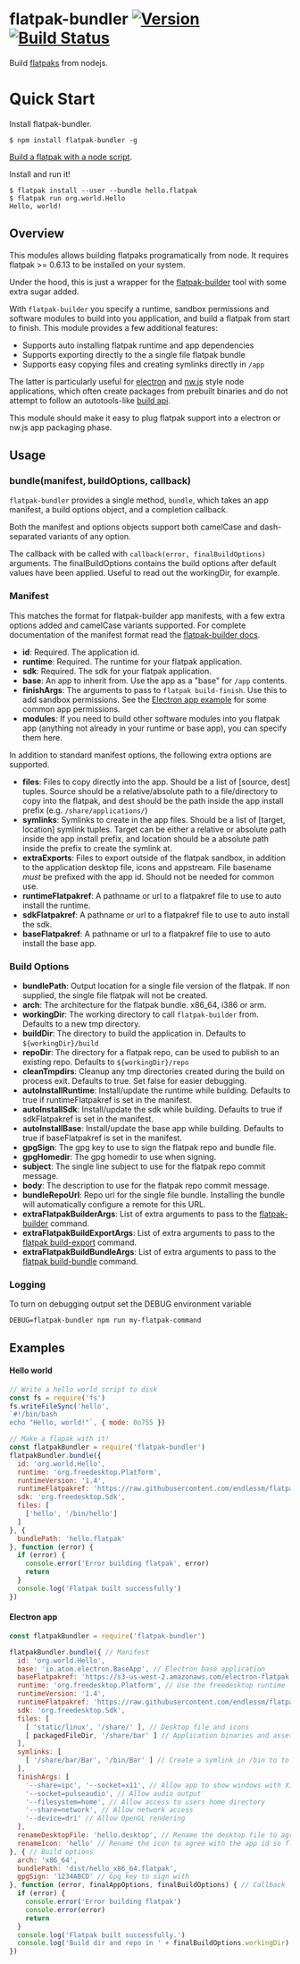 # flatpak-bundler [![Version](https://img.shields.io/npm/v/flatpak-bundler.svg)](https://www.npmjs.com/package/flatpak-bundler) [![Build Status](https://img.shields.io/travis/endlessm/flatpak-bundler/master.svg)](http://travis-ci.org/endlessm/flatpak-bundler)
Build [flatpaks](http://flatpak.org/) from nodejs.

# Quick Start

Install flatpak-bundler.
```shell
$ npm install flatpak-bundler -g
```

[Build a flatpak with a node script](#hello-world).

Install and run it!
```shell
$ flatpak install --user --bundle hello.flatpak
$ flatpak run org.world.Hello
Hello, world!
```

## Overview
This modules allows building flatpaks programatically from node. It requires
flatpak >= 0.6.13 to be installed on your system.

Under the hood, this is just a wrapper for the [flatpak-builder](http://flatpak.org/flatpak/flatpak-docs.html#flatpak-builder)
tool with some extra sugar added.

With `flatpak-builder` you specify a runtime, sandbox permissions and software
modules to build into you application, and build a flatpak from start to finish.
This module provides a few additional features:

 - Supports auto installing flatpak runtime and app dependencies
 - Supports exporting directly to the a single file flatpak bundle
 - Supports easy copying files and creating symlinks directly in `/app`

The latter is particularly useful for [electron](http://electron.atom.io/) and
[nw.js](http://nwjs.io/) style node applications, which often create packages
from prebuilt binaries and do not attempt to follow an autotools-like
[build api](https://github.com/cgwalters/build-api).

This module should make it easy to plug flatpak support into a electron or nw.js
app packaging phase.

## Usage

### bundle(manifest, buildOptions, callback)

`flatpak-bundler` provides a single method, `bundle`, which takes an app
manifest, a build options object, and a completion callback.

Both the manifest and options objects support both camelCase and dash-separated
variants of any option.

The callback with be called with `callback(error, finalBuildOptions)` arguments.
The finalBuildOptions contains the build options after default values have been
applied. Useful to read out the workingDir, for example.

### Manifest
This matches the format for flatpak-builder app manifests, with a few extra
options added and camelCase variants supported. For complete documentation
of the manifest format read the [flatpak-builder docs](http://flatpak.org/flatpak/flatpak-docs.html#flatpak-builder).

 - **id**: Required. The application id.
 - **runtime**: Required. The runtime for your flatpak application.
 - **sdk**: Required. The sdk for your flatpak application.
 - **base**: An app to inherit from. Use the app as a "base" for `/app`
   contents.
 - **finishArgs**: The arguments to pass to `flatpak build-finish`. Use this to
   add sandbox permissions. See the [Electron app example](#electron-app) for
   some common app permissions.
 - **modules**: If you need to build other software modules into you flatpak app
   (anything not already in your runtime or base app), you can specify them
   here.

In addition to standard manifest options, the following extra options are
supported.
 - **files**: Files to copy directly into the app. Should be a list of [source,
   dest] tuples. Source should be a relative/absolute path to a file/directory
   to copy into the flatpak, and dest should be the path inside the app install
   prefix (e.g. `/share/applications/`)
 - **symlinks**: Symlinks to create in the app files. Should be a list of
   [target, location] symlink tuples. Target can be either a relative or
   absolute path inside the app install prefix, and location should be a
   absolute path inside the prefix to create the symlink at.
 - **extraExports**: Files to export outside of the flatpak sandbox, in addition
   to the application desktop file, icons and appstream. File basename *must*
   be prefixed with the app id. Should not be needed for common use.
 - **runtimeFlatpakref**: A pathname or url to a flatpakref file to use to auto
   install the runtime.
 - **sdkFlatpakref**: A pathname or url to a flatpakref file to use to auto
   install the sdk.
 - **baseFlatpakref**: A pathname or url to a flatpakref file to use to auto
   install the base app.

### Build Options
 - **bundlePath**: Output location for a single file version of the flatpak. If
   non supplied, the single file flatpak will not be created.
 - **arch**: The architecture for the flatpak bundle. x86_64, i386 or arm.
 - **workingDir**: The working directory to call `flatpak-builder` from.
   Defaults to a new tmp directory.
 - **buildDir**: The directory to build the application in. Defaults to
   `${workingDir}/build`
 - **repoDir**: The directory for a flatpak repo, can be used to publish to an
   existing repo. Defaults to `${workingDir}/repo`
 - **cleanTmpdirs**: Cleanup any tmp directories created during the build on
   process exit. Defaults to true. Set false for easier debugging.
 - **autoInstallRuntime**: Install/update the runtime while building. Defaults
   to true if runtimeFlatpakref is set in the manifest.
 - **autoInstallSdk**: Install/update the sdk while building. Defaults
   to true if sdkFlatpakref is set in the manifest.
 - **autoInstallBase**: Install/update the base app while building. Defaults
   to true if baseFlatpakref is set in the manifest.
 - **gpgSign**: The gpg key to use to sign the flatpak repo and bundle file.
 - **gpgHomedir**: The gpg homedir to use when signing.
 - **subject**: The single line subject to use for the flatpak repo commit
   message.
 - **body**: The description to use for the flatpak repo commit message.
 - **bundleRepoUrl**: Repo url for the single file bundle. Installing the bundle
   will automatically configure a remote for this URL.
 - **extraFlatpakBuilderArgs**: List of extra arguments to pass to the
   [flatpak-builder](http://flatpak.org/flatpak/flatpak-docs.html#flatpak-builder) command.
 - **extraFlatpakBuildExportArgs**: List of extra arguments to pass to the
   [flatpak build-export](http://flatpak.org/flatpak/flatpak-docs.html#flatpak-build-export) command.
 - **extraFlatpakBuildBundleArgs**: List of extra arguments to pass to the
   [flatpak build-bundle](http://flatpak.org/flatpak/flatpak-docs.html#flatpak-build-bundle) command.

### Logging
To turn on debugging output set the DEBUG environment variable
```
DEBUG=flatpak-bundler npm run my-flatpak-command
```

## Examples

#### Hello world

```js
// Write a hello world script to disk
const fs = require('fs')
fs.writeFileSync('hello',
`#!/bin/bash
echo "Hello, world!"`, { mode: 0o755 })

// Make a flapak with it!
const flatpakBundler = require('flatpak-bundler')
flatpakBundler.bundle({
  id: 'org.world.Hello',
  runtime: 'org.freedesktop.Platform',
  runtimeVersion: '1.4',
  runtimeFlatpakref: 'https://raw.githubusercontent.com/endlessm/flatpak-bundler/master/refs/freedesktop-runtime-1.4.flatpakref',
  sdk: 'org.freedesktop.Sdk',
  files: [
    ['hello', '/bin/hello']
  ]
}, {
  bundlePath: 'hello.flatpak'
}, function (error) {
  if (error) {
    console.error('Error building flatpak', error)
    return
  }
  console.log('Flatpak built successfully')
})
```

#### Electron app

```js
const flatpakBundler = require('flatpak-bundler')

flatpakBundler.bundle({ // Manifest
  id: 'org.world.Hello',
  base: 'io.atom.electron.BaseApp', // Electron base application
  baseFlatpakref: 'https://s3-us-west-2.amazonaws.com/electron-flatpak.endlessm.com/electron-base-app-master.flatpakref', // So we can auto install the runtime
  runtime: 'org.freedesktop.Platform', // Use the freedesktop runtime
  runtimeVersion: '1.4',
  runtimeFlatpakref: 'https://raw.githubusercontent.com/endlessm/flatpak-bundler/master/refs/freedesktop-runtime-1.4.flatpakref',
  sdk: 'org.freedesktop.Sdk',
  files: [
    [ 'static/linux', '/share/' ], // Desktop file and icons
    [ packagedFileDir, '/share/bar' ] // Application binaries and assets
  ],
  symlinks: [
    [ '/share/bar/Bar', '/bin/Bar' ] // Create a symlink in /bin to to app executable
  ],
  finishArgs: [
    '--share=ipc', '--socket=x11', // Allow app to show windows with X11
    '--socket=pulseaudio', // Allow audio output
    '--filesystem=home', // Allow access to users home directory
    '--share=network', // Allow network access
    '--device=dri' // Allow OpenGL rendering
  ],
  renameDesktopFile: 'hello.desktop', // Rename the desktop file to agree with the app id so flatpak will export it
  renameIcon: 'hello' // Rename the icon to agree with the app id so flatpak will export it
}, { // Build options
  arch: 'x86_64',
  bundlePath: 'dist/hello_x86_64.flatpak',
  gpgSign: '1234ABCD' // Gpg key to sign with
}, function (error, finalAppOptions, finalBuildOptions) { // Callback
  if (error) {
    console.error('Error building flatpak')
    console.error(error)
    return
  }
  console.log('Flatpak built successfully.')
  console.log('Build dir and repo in ' + finalBuildOptions.workingDir)
})
```
